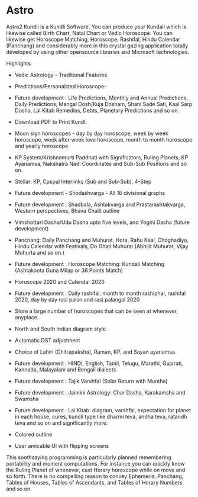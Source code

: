 # Astro

Astro2 Kundli is a Kundli Software. You can produce your Kundali which is likewise called Birth Chart, Natal Chart or Vedic Horoscope. You can likewise get Horoscope Matching, Horoscope, Rashifal, Hindu Calendar (Panchang) and considerably more in this crystal gazing application totally developed by using other opensource libraries and Microsoft technologies. 

Highlights 

* Vedic Astrology - Traditional Features 

* Predictions/Personalized Horoscope-
* Future development : Life Predictions, Monthly and Annual Predictions, Daily Predictions, Mangal Dosh/Kuja Dosham, Shani Sade Sati, Kaal Sarp Dosha, Lal Kitab Remedies, Debts, Planetary Predictions and so on. 

* Download PDF to Print Kundli 

* Moon sign horoscopes - day by day horoscope, week by week horoscope, week after week love horoscope, month to month horoscope and yearly horoscope 

* KP System/Krishnamurti Paddhati with Significators, Ruling Planets, KP Ayanamsa, Nakshatra Nadi Coordinates and Sub-Sub Positions and so on. 

* Stellar: KP, Cuspal Interlinks (Sub and Sub-Sub), 4-Step 

* Future development - Shodashvarga - All 16 divisional graphs 

* Future development : Shadbala, Ashtakvarga and Prastarashtakvarga, Western perspectives, Bhava Chalit outline 

* Vimshottari Dasha/Udu Dasha upto five levels, and Yogini Dasha (future development)

* Panchang: Daily Panchang and Muhurat, Hora, Rahu Kaal, Choghadiya, Hindu Calendar with Festivals, Do Ghati Muhurat (Abhijit Muhurat, Vijay Muhurta and so on.) 

* Future development : Horoscope Matching: Kundali Matching (Ashtakoota Guna Milap or 36 Points Match) 

* Horoscope 2020 and Calendar 2020 

* Future development : Daily rashifal, month to month rashiphal, rashifal 2020, day by day rasi palan and rasi palangal 2020 

* Store a large number of horoscopes that can be seen at whenever, anyplace. 

* North and South Indian diagram style 

* Automatic DST adjustment 

* Choice of Lahiri (Chitrapaksha), Raman, KP, and Sayan ayanamsa. 

* Future development : HINDI, English, Tamil, Telugu, Marathi, Gujarati, Kannada, Malayalam and Bengali dialects 

* Future development : Tajik Varshfal (Solar Return with Muntha) 

* Future development : Jaimini Astrology: Char Dasha, Karakamsha and Swamsha 

* Future development : Lal Kitab: diagram, varshfal, expectation for planet in each house, cures, kundli type like dharmi teva, andha teva, ratandh teva and so on and significantly more. 

* Colored outline 

* User amicable UI with flipping screens 

This soothsaying programming is particularly planned remembering portability and moment computations. For instance you can quickly know the Ruling Planet of whenever, cast Horary horoscope while on move and so forth. There is no compelling reason to convey Ephemeris, Panchang, Tables of Houses, Tables of Ascendants, and Tables of Horary Numbers and so on.
